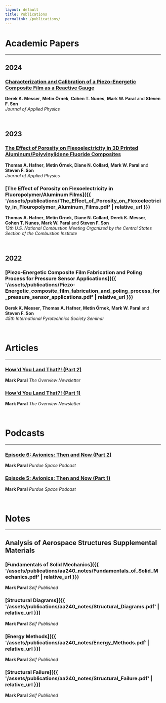 ```yaml
---
layout: default
title: Publications
permalink: /publications/
---
```

# Academic Papers
---

## 2024
### [Characterization and Calibration of a Piezo-Energetic Composite Film as a Reactive Gauge](https://pubs.aip.org/aip/jap/article/135/14/144902/3282311/Characterization-and-calibration-of-a-piezo)
**Derek K. Messer**, **Metin Örnek**, **Cohen T. Nunes**, **Mark W. Paral** and **Steven F. Son**  
_Journal of Applied Physics_

<br>

## 2023
### [The Effect of Porosity on Flexoelectricity in 3D Printed Aluminum/Polyvinylidene Fluoride Composites](https://pubs.aip.org/aip/jap/article-abstract/134/19/194105/2922082/The-effect-of-porosity-on-flexoelectricity-in-3D?redirectedFrom=fulltext)
**Thomas A. Hafner**, **Metin Örnek**, **Diane N. Collard**, **Mark W. Paral** and **Steven F. Son**  
_Journal of Applied Physics_

### [The Effect of Porosity on Flexoelectricity in Fluoropolymer/Aluminum Films]({{ '/assets/publications/The_Effect_of_Porosity_on_Flexoelectricity_in_Flouropolymer_Aluminum_Films.pdf' | relative_url }})
**Thomas A. Hafner**, **Metin Örnek**, **Diane N. Collard**, **Derek K. Messer**, **Cohen T. Nunes**, **Mark W. Paral** and **Steven F. Son**  
_13th U.S. National Combustion Meeting Organized by the Central States Section of the Combustion Institute_

<br>

## 2022
### [Piezo-Energetic Composite Film Fabrication and Poling Process for Pressure Sensor Applications]({{ '/assets/publications/Piezo-Energetic_composite_film_fabrication_and_poling_process_for_pressure_sensor_applications.pdf' | relative_url }})
**Derek K. Messer**, **Thomas A. Hafner**, **Metin Örnek**, **Mark W. Paral** and **Steven F. Son**  
_45th International Pyrotechnics Society Seminar_

<br>

# Articles
---
### [How'd You Land That?! (Part 2)](https://www.theoverview.org/p/howd-you-land-that-part-2)
**Mark Paral**
_The Overview Newsletter_

### [How'd You Land That?! (Part 1)](https://www.theoverview.org/p/howd-you-land-that-part-1)
**Mark Paral**
_The Overview Newsletter_

<br>

# Podcasts
---
### [Episode 6: Avionics: Then and Now (Part 2)](https://open.spotify.com/episode/4FzbqQxGwAPLSUjRY2OVKZ?si=ePd3PcjQSF6dKF8fyxtrCA)
**Mark Paral**
_Purdue Space Podcast_

### [Episode 5: Avionics: Then and Now (Part 1)](https://open.spotify.com/episode/2eMAWWn5f9rpWx56BNUn4B?si=Jbh1JizcRdmX_a3OYYiyAg)
**Mark Paral**
_Purdue Space Podcast_

<br>

# Notes
---

## Analysis of Aerospace Structures Supplemental Materials
### [Fundamentals of Solid Mechanics]({{ '/assets/publications/aa240_notes/Fundamentals_of_Solid_Mechanics.pdf' | relative_url }})
**Mark Paral**
_Self Published_

### [Structural Diagrams]({{ '/assets/publications/aa240_notes/Structural_Diagrams.pdf' | relative_url }})
**Mark Paral**
_Self Published_

### [Energy Methods]({{ '/assets/publications/aa240_notes/Energy_Methods.pdf' | relative_url }})
**Mark Paral**
_Self Published_

### [Structural Failure]({{ '/assets/publications/aa240_notes/Structural_Failure.pdf' | relative_url }})
**Mark Paral**
_Self Published_